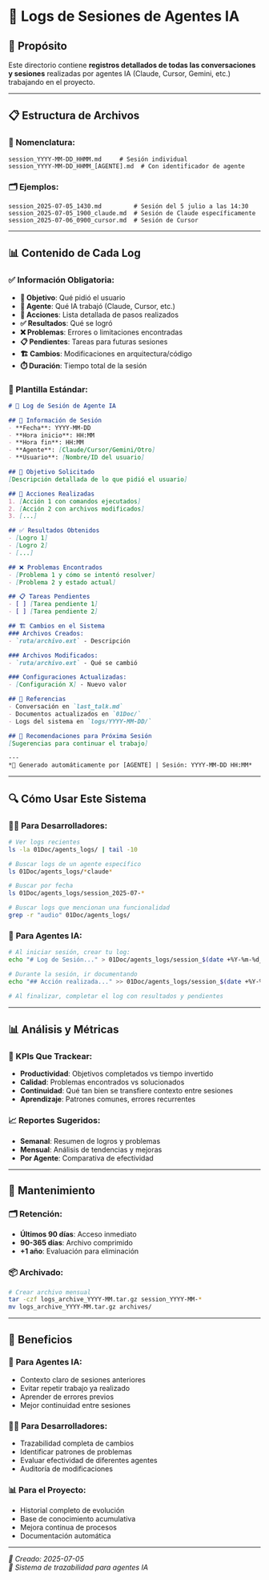 # 🤖 Logs de Sesiones de Agentes IA

## 🎯 Propósito
Este directorio contiene **registros detallados de todas las conversaciones y sesiones** realizadas por agentes IA (Claude, Cursor, Gemini, etc.) trabajando en el proyecto.

---

## 📋 Estructura de Archivos

### 📝 Nomenclatura:
```
session_YYYY-MM-DD_HHMM.md     # Sesión individual
session_YYYY-MM-DD_HHMM_[AGENTE].md  # Con identificador de agente
```

### 🗂️ Ejemplos:
```
session_2025-07-05_1430.md         # Sesión del 5 julio a las 14:30
session_2025-07-05_1900_claude.md  # Sesión de Claude específicamente  
session_2025-07-06_0900_cursor.md  # Sesión de Cursor
```

---

## 📊 Contenido de Cada Log

### ✅ Información Obligatoria:
- **🎯 Objetivo**: Qué pidió el usuario
- **🤖 Agente**: Qué IA trabajó (Claude, Cursor, etc.)
- **🔧 Acciones**: Lista detallada de pasos realizados
- **✅ Resultados**: Qué se logró
- **❌ Problemas**: Errores o limitaciones encontradas
- **📋 Pendientes**: Tareas para futuras sesiones
- **🏗️ Cambios**: Modificaciones en arquitectura/código
- **⏱️ Duración**: Tiempo total de la sesión

### 📝 Plantilla Estándar:
```markdown
# 🤖 Log de Sesión de Agente IA

## 📅 Información de Sesión
- **Fecha**: YYYY-MM-DD
- **Hora inicio**: HH:MM
- **Hora fin**: HH:MM  
- **Agente**: [Claude/Cursor/Gemini/Otro]
- **Usuario**: [Nombre/ID del usuario]

## 🎯 Objetivo Solicitado
[Descripción detallada de lo que pidió el usuario]

## 🔧 Acciones Realizadas
1. [Acción 1 con comandos ejecutados]
2. [Acción 2 con archivos modificados]
3. [...]

## ✅ Resultados Obtenidos
- [Logro 1]
- [Logro 2]
- [...]

## ❌ Problemas Encontrados
- [Problema 1 y cómo se intentó resolver]
- [Problema 2 y estado actual]

## 📋 Tareas Pendientes
- [ ] [Tarea pendiente 1]
- [ ] [Tarea pendiente 2]

## 🏗️ Cambios en el Sistema
### Archivos Creados:
- `ruta/archivo.ext` - Descripción

### Archivos Modificados:
- `ruta/archivo.ext` - Qué se cambió

### Configuraciones Actualizadas:
- [Configuración X] - Nuevo valor

## 🔗 Referencias
- Conversación en `last_talk.md`
- Documentos actualizados en `01Doc/`
- Logs del sistema en `logs/YYYY-MM-DD/`

## 🎯 Recomendaciones para Próxima Sesión
[Sugerencias para continuar el trabajo]

---
*🤖 Generado automáticamente por [AGENTE] | Sesión: YYYY-MM-DD HH:MM*
```

---

## 🔍 Cómo Usar Este Sistema

### 👨‍💻 **Para Desarrolladores**:
```bash
# Ver logs recientes
ls -la 01Doc/agents_logs/ | tail -10

# Buscar logs de un agente específico
ls 01Doc/agents_logs/*claude*

# Buscar por fecha
ls 01Doc/agents_logs/session_2025-07-*

# Buscar logs que mencionan una funcionalidad
grep -r "audio" 01Doc/agents_logs/
```

### 🤖 **Para Agentes IA**:
```bash
# Al iniciar sesión, crear tu log:
echo "# Log de Sesión..." > 01Doc/agents_logs/session_$(date +%Y-%m-%d_%H%M).md

# Durante la sesión, ir documentando
echo "## Acción realizada..." >> 01Doc/agents_logs/session_$(date +%Y-%m-%d_%H%M).md

# Al finalizar, completar el log con resultados y pendientes
```

---

## 📊 Análisis y Métricas

### 🎯 KPIs Que Trackear:
- **Productividad**: Objetivos completados vs tiempo invertido
- **Calidad**: Problemas encontrados vs solucionados
- **Continuidad**: Qué tan bien se transfiere contexto entre sesiones
- **Aprendizaje**: Patrones comunes, errores recurrentes

### 📈 Reportes Sugeridos:
- **Semanal**: Resumen de logros y problemas
- **Mensual**: Análisis de tendencias y mejoras
- **Por Agente**: Comparativa de efectividad

---

## 🧹 Mantenimiento

### 🗂️ Retención:
- **Últimos 90 días**: Acceso inmediato
- **90-365 días**: Archivo comprimido
- **+1 año**: Evaluación para eliminación

### 📦 Archivado:
```bash
# Crear archivo mensual
tar -czf logs_archive_YYYY-MM.tar.gz session_YYYY-MM-*
mv logs_archive_YYYY-MM.tar.gz archives/
```

---

## 🎪 Beneficios

### 🤖 **Para Agentes IA**:
- Contexto claro de sesiones anteriores
- Evitar repetir trabajo ya realizado  
- Aprender de errores previos
- Mejor continuidad entre sesiones

### 👨‍💻 **Para Desarrolladores**:
- Trazabilidad completa de cambios
- Identificar patrones de problemas
- Evaluar efectividad de diferentes agentes
- Auditoría de modificaciones

### 📊 **Para el Proyecto**:
- Historial completo de evolución
- Base de conocimiento acumulativa
- Mejora continua de procesos
- Documentación automática

---

*📅 Creado: 2025-07-05*  
*🎯 Sistema de trazabilidad para agentes IA* 